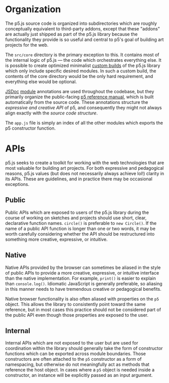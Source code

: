 # Organization

The p5.js source code is organized into subdirectories which are roughly conceptually equivalent to third-party addons, except that these "addons" are actually just shipped as part of the p5.js library because the functionality they provide is so useful and central to p5's goal of building art projects for the web.

The `src/core` directory is the primary exception to this. It contains most of the internal logic of p5.js — the code which orchestrates everything else. It is possible to create optimized minimalist [custom builds](/contributor_docs/custom_p5_build.md) of the p5.js library which only include specific desired modules. In such a custom build, the contents of the core directory would be the only hard requirement, and everything else would be optional.

[JSDoc](https://jsdoc.app/) [module](https://jsdoc.app/tags-module.html) annotations are used throughout the codebase, but they primarily organize the public-facing [p5 reference manual](https://p5js.org/reference/), which is built automatically from the source code. These annotations structure the *expressive and creative API* of p5, and consequently they might not always align exactly with the *source code structure*.

The `app.js` file is simply an index of all the other modules which exports the p5 constructor function.

# APIs

p5.js seeks to create a toolkit for working with the web technologies that are most valuable for building art projects. For both expressive and pedagogical reasons, p5.js values (but does not necessarily always achieve lol!) clarity in its APIs. These are guidelines, and in practice there may be occasional exceptions.

## Public

Public APIs which are exposed to users of the p5.js library during the course of working on sketches and projects should use short, clear, declarative function names. `circle()` is preferable to `new Circle()`. If the name of a public API function is longer than one or two words, it may be worth carefully considering whether the API should be restructured into something more creative, expressive, or intuitive.

## Native

Native APIs provided by the browser can sometimes be aliased in the style of public APIs to provide a more creative, expressive, or intuitive interface than the native implementation. For example, `print()` is easier to explain than `console.log()`. Idiomatic JavaScript is generally preferable, so aliasing in this manner needs to have tremendous creative or pedagogical benefits.

Native browser functionality is also often aliased with properties on the `p5` object. This allows the library to consistently point toward the same reference, but in most cases this practice should not be considered part of the public API even though those properties are exposed to the user.

## Internal

Internal APIs which are not exposed to the user but are used for coordination within the library should generally take the form of constructor functions which can be exported across module boundaries. Those constructors are often attached to the `p5` constructor as a form of namespacing, but otherwise do not meaningfully act as methods that reference the host object. In cases where a `p5` object is needed inside a constructor, an instance will be explicitly passed as an input argument.